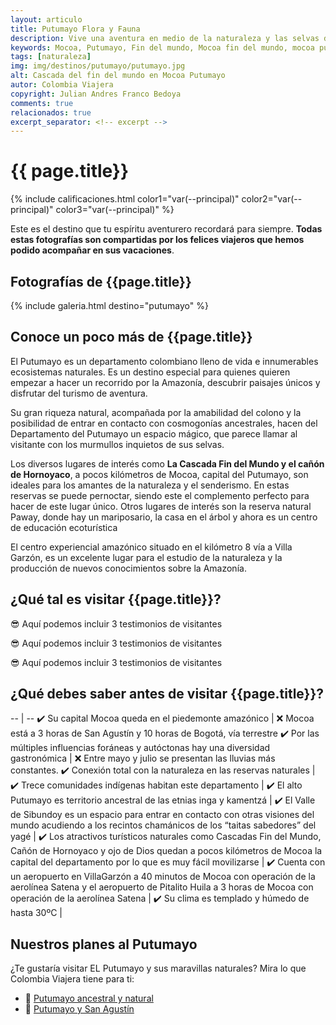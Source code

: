```yaml
---
layout: articulo
title: Putumayo Flora y Fauna
description: Vive una aventura en medio de la naturaleza y las selvas del Putumayo.
keywords: Mocoa, Putumayo, Fin del mundo, Mocoa fin del mundo, mocoa putumayo
tags: [naturaleza]
img: img/destinos/putumayo/putumayo.jpg
alt: Cascada del fin del mundo en Mocoa Putumayo
autor: Colombia Viajera
copyright: Julian Andres Franco Bedoya
comments: true
relacionados: true
excerpt_separator: <!-- excerpt -->
---
```

# {{ page.title}}

{% include calificaciones.html color1="var(--principal)" color2="var(--principal)" color3="var(--principal)" %}

Este es el destino que tu espíritu aventurero recordará para siempre. **Todas estas fotografías son compartidas por los felices viajeros que hemos podido acompañar en sus vacaciones**.
<!-- excerpt -->

## Fotografías de {{page.title}}

{% include galeria.html destino="putumayo" %}

## Conoce un poco más de {{page.title}}

El Putumayo es un departamento colombiano lleno de vida e innumerables ecosistemas naturales. Es un destino especial para quienes quieren empezar a hacer un recorrido por la Amazonía, descubrir paisajes únicos y disfrutar del turismo de aventura.

Su gran riqueza natural, acompañada por la amabilidad del colono y la posibilidad de entrar en contacto con cosmogonías ancestrales, hacen del Departamento del Putumayo un espacio mágico, que parece llamar al visitante con los murmullos inquietos de sus selvas.

Los diversos lugares de interés como **La Cascada Fin del Mundo y el cañón de Hornoyaco**, a pocos kilómetros de Mocoa, capital del Putumayo, son ideales para los amantes de la naturaleza y el senderismo. En estas reservas se puede pernoctar, siendo este el complemento perfecto para hacer de este lugar único.
Otros lugares de interés son la reserva natural Paway, donde hay un mariposario, la casa en el árbol y ahora es un centro de educación ecoturística

El centro experiencial amazónico situado en el kilómetro 8 vía a Villa Garzón, es un excelente lugar para el estudio de la naturaleza y la producción de nuevos conocimientos sobre la Amazonía.

## ¿Qué tal es visitar {{page.title}}?

😎 Aquí podemos incluir 3 testimonios de visitantes

😎 Aquí podemos incluir 3 testimonios de visitantes

😎 Aquí podemos incluir 3 testimonios de visitantes

## ¿Qué debes saber antes de visitar {{page.title}}?

-- | --
✔️ Su capital Mocoa queda en el piedemonte amazónico | ❌ Mocoa está a 3 horas de San Agustín y 10 horas de Bogotá, vía terrestre
✔️ Por las múltiples influencias foráneas y autóctonas hay una diversidad gastronómica | ❌ Entre mayo y julio se presentan las lluvias más constantes.
✔️ Conexión total con la naturaleza en las reservas naturales |
✔️ Trece comunidades indígenas habitan este departamento |
✔️ El alto Putumayo es territorio ancestral de las etnias inga y kamentzá |
✔️ El Valle de Sibundoy es un espacio para entrar en contacto con otras visiones del mundo acudiendo a los recintos chamánicos de los “taitas sabedores” del yagé |
✔️ Los atractivos turísticos naturales como Cascadas Fin del Mundo, Cañón de Hornoyaco y ojo de Dios quedan a pocos kilómetros de Mocoa la capital del departamento por lo que es muy fácil movilizarse |
✔️ Cuenta con un aeropuerto en VillaGarzón a 40 minutos de Mocoa con operación de la aerolínea Satena y el aeropuerto de Pitalito Huila a 3 horas de Mocoa con operación de la aerolínea Satena |
✔️ Su clima es templado y húmedo de hasta 30ºC |

## Nuestros planes al Putumayo

¿Te gustaría visitar EL Putumayo y sus maravillas naturales? Mira lo que Colombia Viajera tiene para ti:

- 🎒 [Putumayo ancestral y natural]({{site.baseurl}}/naturaleza/tour-putumayo-entrada-amazonia "Tour Putumayo ancestral y natural")
- 🎒 [Putumayo y San Agustín]({{site.baseurl}}/ "Tour Putumayo y San Agustín")
